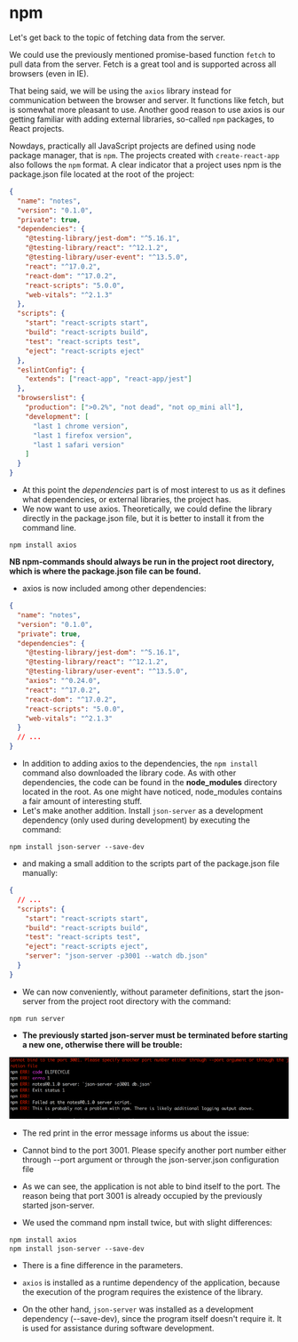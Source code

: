 # npm

Let's get back to the topic of fetching data from the server.

We could use the previously mentioned promise-based function `fetch` to pull data from the server. Fetch is a great tool and is supported across all browsers (even in IE).

That being said, we will be using the `axios` library instead for communication between the browser and server. It functions like fetch, but is somewhat more pleasant to use. Another good reason to use axios is our getting familiar with adding external libraries, so-called `npm` packages, to React projects.

Nowdays, practically all JavaScript projects are defined using node package manager, that is `npm`. The projects created with `create-react-app` also follows the `npm` format. A clear indicator that a project uses npm is the package.json file located at the root of the project:

```json
{
  "name": "notes",
  "version": "0.1.0",
  "private": true,
  "dependencies": {
    "@testing-library/jest-dom": "^5.16.1",
    "@testing-library/react": "^12.1.2",
    "@testing-library/user-event": "^13.5.0",
    "react": "^17.0.2",
    "react-dom": "^17.0.2",
    "react-scripts": "5.0.0",
    "web-vitals": "^2.1.3"
  },
  "scripts": {
    "start": "react-scripts start",
    "build": "react-scripts build",
    "test": "react-scripts test",
    "eject": "react-scripts eject"
  },
  "eslintConfig": {
    "extends": ["react-app", "react-app/jest"]
  },
  "browserslist": {
    "production": [">0.2%", "not dead", "not op_mini all"],
    "development": [
      "last 1 chrome version",
      "last 1 firefox version",
      "last 1 safari version"
    ]
  }
}
```

- At this point the _dependencies_ part is of most interest to us as it defines what dependencies, or external libraries, the project has.
- We now want to use axios. Theoretically, we could define the library directly in the package.json file, but it is better to install it from the command line.

```
npm install axios
```

**NB npm-commands should always be run in the project root directory, which is where the package.json file can be found.**

- axios is now included among other dependencies:

```json
{
  "name": "notes",
  "version": "0.1.0",
  "private": true,
  "dependencies": {
    "@testing-library/jest-dom": "^5.16.1",
    "@testing-library/react": "^12.1.2",
    "@testing-library/user-event": "^13.5.0",
    "axios": "^0.24.0",
    "react": "^17.0.2",
    "react-dom": "^17.0.2",
    "react-scripts": "5.0.0",
    "web-vitals": "^2.1.3"
  }
  // ...
}
```

- In addition to adding axios to the dependencies, the `npm install` command also downloaded the library code. As with other dependencies, the code can be found in the **node_modules** directory located in the root. As one might have noticed, node_modules contains a fair amount of interesting stuff.
- Let's make another addition. Install `json-server` as a development dependency (only used during development) by executing the command:

```
npm install json-server --save-dev
```

- and making a small addition to the scripts part of the package.json file manually:

```json
{
  // ...
  "scripts": {
    "start": "react-scripts start",
    "build": "react-scripts build",
    "test": "react-scripts test",
    "eject": "react-scripts eject",
    "server": "json-server -p3001 --watch db.json"
  }
}
```

- We can now conveniently, without parameter definitions, start the json-server from the project root directory with the command:

```
npm run server
```

- **The previously started json-server must be terminated before starting a new one, otherwise there will be trouble:**

<img src="./json-server error.png">

- The red print in the error message informs us about the issue:

- Cannot bind to the port 3001. Please specify another port number either through --port argument or through the json-server.json configuration file

- As we can see, the application is not able to bind itself to the port. The reason being that port 3001 is already occupied by the previously started json-server.

- We used the command npm install twice, but with slight differences:

```
npm install axios
npm install json-server --save-dev
```

- There is a fine difference in the parameters.

- `axios` is installed as a runtime dependency of the application, because the execution of the program requires the existence of the library.

- On the other hand, `json-server` was installed as a development dependency (--save-dev), since the program itself doesn't require it. It is used for assistance during software development.
